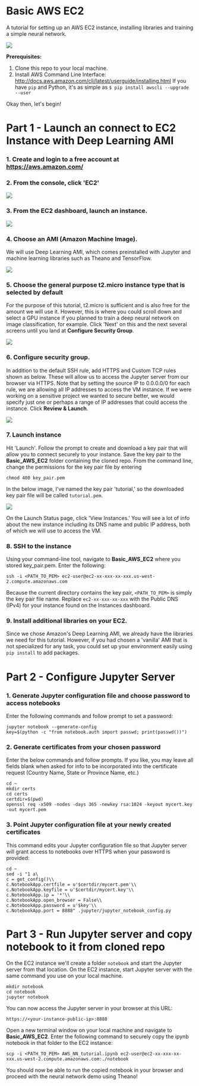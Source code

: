 # Basic AWS EC2
A tutorial for setting up an AWS EC2 instance, installing libraries and training a simple neural network.

![](img/1_index.png )

**Prerequisites:** 
  1. Clone this repo to your local machine.
  2. Install AWS Command Line Interface: http://docs.aws.amazon.com/cli/latest/userguide/installing.html
     If you have `pip` and Python, it's as simple as `$ pip install awscli --upgrade --user`

Okay then, let's begin!

# Part 1 - Launch an connect to EC2 Instance with Deep Learning AMI

### 1. Create and login to a free account at https://aws.amazon.com/
### 2. From the console, click 'EC2'

![](img/2_aws_console.png)

### 3. From the EC2 dashboard, launch an instance.

![](img/3_launch.png)

### 4. Choose an AMI (Amazon Machine Image).
We will use Deep Learning AMI, which comes preinstalled with Jupyter and machine learning libraries such as Theano and TensorFlow.

![](img/4_choose_ami.png)

### 5. Choose the general purpose t2.micro instance type that is selected by default
For the purpose of this tutorial, t2.micro is sufficient and is also free for the amount we will use it. However, this is where you could scroll down and select a GPU instance if you planned to train a deep neural network on image classification, for example. Click 'Next' on this and the next several screens until you land at **Configure Security Group**.

![](img/5_instance_type.png)

### 6. Configure security group.
In addition to the default SSH rule, add HTTPS and Custom TCP rules shown as below. These will allow us to access the Jupyter server from our browser via HTTPS. Note that by setting the source IP to 0.0.0.0/0 for each rule, we are allowing all IP addresses to access the VM instance. If we were working on a sensitive project we wanted to secure better, we would specify just one or perhaps a range of IP addresses that could access the instance. Click **Review & Launch**.

![](img/6_sec_group.png)

### 7. Launch instance
Hit 'Launch'. Follow the prompt to create and download a key pair that will allow you to connect securely to your instance. Save the key pair to the **Basic_AWS_EC2** folder containing the cloned repo. From the command line, change the permissions for the key pair file by entering
```
chmod 400 key_pair.pem
```
In the below image, I've named the key pair 'tutorial,' so the downloaded key pair file will be called `tutorial.pem`.

![](img/7_key_pair.png)

On the Launch Status page, click 'View Instances.' You will see a lot of info about the new instance including its DNS name and public IP address, both of which we will use to access the VM.

### 8. SSH to the instance
Using your command-line tool, navigate to **Basic_AWS_EC2** where you stored key_pair.pem. Enter the following:

`ssh -i <PATH_TO_PEM> ec2-user@ec2-xx-xxx-xx-xxx.us-west-2.compute.amazonaws.com`

Because the current directory contains the key pair, `<PATH_TO_PEM>` is simply the key pair file name. Replace `ec2-xx-xxx-xx-xxx` with the Public DNS (IPv4) for your instance found on the Instances dashboard.

### 9. Install additional libraries on your EC2.
Since we chose Amazon's Deep Learning AMI, we already have the libraries we need for this tutorial. However, if you had chosen a 'vanilla' AMI that is not specialized for any task, you could set up your environment easily using `pip install` to add packages.

# Part 2 - Configure Jupyter Server

### 1. Generate Jupyter configuration file and choose password to access notebooks
Enter the following commands and follow prompt to set a password:

```
jupyter notebook --generate-config
key=$(python -c "from notebook.auth import passwd; print(passwd())")
```

### 2. Generate certificates from your chosen password
Enter the below commands and follow prompts. If you like, you may leave all fields blank when asked for info to be incorporated into the certificate request (Country Name, State or Province Name, etc.)

```
cd ~
mkdir certs
cd certs
certdir=$(pwd)
openssl req -x509 -nodes -days 365 -newkey rsa:1024 -keyout mycert.key -out mycert.pem
```

### 3. Point Jupyter configuration file at your newly created certificates
This command edits your Jupyter configuration file so that Jupyter server will grant access to notebooks over HTTPS when your password is provided:
```
cd ~
sed -i "1 a\
c = get_config()\\
c.NotebookApp.certfile = u'$certdir/mycert.pem'\\
c.NotebookApp.keyfile = u'$certdir/mycert.key'\\
c.NotebookApp.ip = '*'\\
c.NotebookApp.open_browser = False\\
c.NotebookApp.password = u'$key'\\
c.NotebookApp.port = 8888" .jupyter/jupyter_notebook_config.py
```
# Part 3 - Run Jupyter server and copy notebook to it from cloned repo
On the EC2 instance we'll create a folder `notebook` and start the Jupyter server from that location. On the EC2 instance, start Jupyter server with the same command you use on your local machine.

```
mkdir notebook
cd notebook
jupyter notebook
```
You can now access the Jupyter server in your browser at this URL:

```
https://<your-instance-public-ip>:8888
```
Open a new terminal window on your local machine and navigate to **Basic_AWS_EC2**. Enter the following command to securely copy the ipynb notebook in that folder to the EC2 instance:

```
scp -i <PATH_TO_PEM> AWS_NN_tutorial.ipynb ec2-user@ec2-xx-xxx-xx-xxx.us-west-2.compute.amazonaws.com:./notebook
```
You should now be able to run the copied notebook in your browser and proceed with the neural network demo using Theano!
